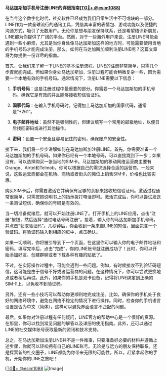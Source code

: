 **马达加斯加手机号注册LINE的详细指南[[TG💪+ @esim1088](https://t.me/s/esim1088)]**

在当今这个数字化时代，社交软件已经成为我们日常生活中不可或缺的一部分。LINE作为一款全球流行的通讯工具，凭借其丰富的表情包、游戏功能以及便捷的沟通方式，吸引了无数用户。无论你是想与朋友保持联系，还是希望结识新朋友，LINE都为你提供了广阔的平台。然而，对于一些海外用户来说，注册LINE可能会遇到一些小麻烦，尤其是当你身处像马达加斯加这样的地方时，可能需要使用当地的手机号码才能完成注册。那么，如何在马达加斯加顺利注册LINE呢？这篇文章将为你提供一份详尽的指南。

首先，让我们来了解一下LINE的基本注册流程。LINE的注册非常简单，只需几个步骤就能完成。但如果你身处马达加斯加，注册过程可能会稍微复杂一些，因为需要一个本地有效的手机号码。通常情况下，注册LINE需要以下信息：

1. **手机号码**：这是注册过程中最重要的部分。你需要一个马达加斯加的手机号码，确保它是有效的并且能够接收短信验证码。
   
2. **国家代码**：在输入手机号码时，记得加上马达加斯加的国家代码，通常是“+261”。

3. **电子邮件地址**：虽然不是强制性的，但建议填写一个常用的邮箱地址，以便日后找回密码或进行其他操作。

4. **密码**：设置一个安全且容易记住的密码，确保账户的安全性。

接下来，我们将一步步讲解如何在马达加斯加注册LINE。首先，你需要准备一个马达加斯加的手机号码。如果你已经有一个本地号码，可以直接跳到下一步；如果没有，可以选择购买一张当地的SIM卡。马达加斯加的移动网络运营商主要有Orange、Airtel和Telmob，你可以根据自己的需求选择合适的运营商。一般来说，这些运营商都会在机场、商场或者街头的摊位上销售SIM卡，价格也比较实惠。

购买SIM卡后，你需要激活它并确保有足够的余额来接收短信验证码。激活过程通常很简单，只需按照说明书上的指示拨打电话即可。激活完成后，你可以尝试发送一条测试短信，确保你的号码是有效的。

当一切准备就绪后，就可以开始注册LINE了。打开手机上的LINE应用，点击“注册”按钮，然后选择“通过电话号码注册”。接着，输入你的马达加斯加手机号码，并点击“获取验证码”。几秒钟后，你会收到一条来自LINE的短信，里面包含一个验证码。将验证码输入到相应的框中，点击确认。

如果一切顺利，你将被引导到下一个页面，在这里你可以输入你的电子邮件地址和密码。填写完毕后，点击“完成”，你的LINE账号就注册成功了！此时，你可以开始添加好友、创建群聊或者下载各种有趣的贴纸了。

不过，在实际操作过程中，可能会遇到一些问题。例如，有时候接收不到验证码短信，这可能是由于信号不好或者运营商的问题。在这种情况下，你可以尝试更换地点或者稍后再试。此外，如果你的手机是双卡设备，记得将LINE绑定到正确的SIM卡上，以免收不到验证码。

另外，还有一些小技巧可以帮助你更顺利地完成注册。比如，确保你的手机处于良好的网络环境中，避免在网络不稳定的情况下进行操作。同时，检查你的手机语言设置是否为中文（简体），这样可以避免界面语言不匹配的问题。

最后，如果你对注册过程有任何疑问，LINE官方的帮助中心是一个很好的资源。在那里，你可以找到常见问题的解答以及详细的使用指南。此外，还可以通过LINE的社交媒体账号获取最新的资讯和技术支持。

总之，在马达加斯加注册LINE并不是一件难事，只要准备好必要的材料并遵循上述步骤，你就可以轻松拥有自己的LINE账号。无论是与远方的朋友保持联系，还是探索新的社交圈子，LINE都能为你带来无限的可能性。所以，赶紧拿起你的手机，开始你的LINE之旅吧！

[[TG💪+ @esim1088](https://t.me/s/esim1088) ![Image](https://i.postimg.cc/4NQfJmqS/Snipaste-2025-05-13-00-14-12.png)]